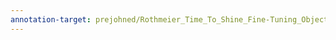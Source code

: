 ```yaml
---
annotation-target: prejohned/Rothmeier_Time_To_Shine_Fine-Tuning_Object_Detection_Models_With_Synthetic_Adverse_WACV_2024_paper.pdf
---
```

